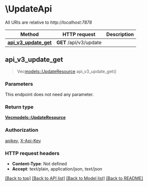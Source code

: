 # \UpdateApi

All URIs are relative to *http://localhost:7878*

Method | HTTP request | Description
------------- | ------------- | -------------
[**api_v3_update_get**](UpdateApi.md#api_v3_update_get) | **GET** /api/v3/update | 



## api_v3_update_get

> Vec<models::UpdateResource> api_v3_update_get()


### Parameters

This endpoint does not need any parameter.

### Return type

[**Vec<models::UpdateResource>**](UpdateResource.md)

### Authorization

[apikey](../README.md#apikey), [X-Api-Key](../README.md#X-Api-Key)

### HTTP request headers

- **Content-Type**: Not defined
- **Accept**: text/plain, application/json, text/json

[[Back to top]](#) [[Back to API list]](../README.md#documentation-for-api-endpoints) [[Back to Model list]](../README.md#documentation-for-models) [[Back to README]](../README.md)

